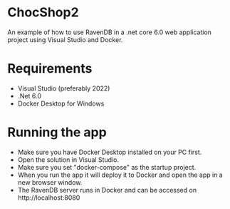 # ChocShop2
An example of how to use RavenDB in a .net core 6.0 web application project using Visual Studio and Docker.

Requirements
============
- Visual Studio (preferably 2022)
- .Net 6.0
- Docker Desktop for Windows

Running the app
===============
- Make sure you have Docker Desktop installed on your PC first.
- Open the solution in Visual Studio.
- Make sure you set "docker-compose" as the startup project.
- When you run the app it will deploy it to Docker and open the app in a new browser window.
- The RavenDB server runs in Docker and can be accessed on http://localhost:8080
